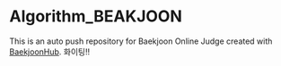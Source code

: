 # Algorithm_BEAKJOON
This is an auto push repository for Baekjoon Online Judge created with [BaekjoonHub](https://github.com/BaekjoonHub/BaekjoonHub).
화이팅!!
